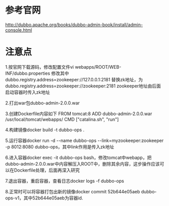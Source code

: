 # 参考官网

http://dubbo.apache.org/books/dubbo-admin-book/install/admin-console.html

# 注意点

1.按官网下载源码，修改配置文件vi webapps/ROOT/WEB-INF/dubbo.properties
  修改其中dubbo.registry.address=zookeeper://127.0.0.1:2181
  替换zk地址，为dubbo.registry.address=zookeeper://zookeeper:2181
  zookeeper地址由后面启动容器时传入zk地址

2.打出war包dubbo-admin-2.0.0.war

3.创建Dockerfile内容如下
  FROM tomcat:8
  ADD dubbo-admin-2.0.0.war /usr/local/tomcat/webapps/
  CMD ["catalina.sh", "run"]
  
4.构建镜像docker build -t dubbo-ops .

5.运行容器docker run -d --name dubbo-ops --link=myzookeeper:zookeeper -p 8012:8080 dubbo-ops，其中link作用是传入zk地址

6.进入容器docker exec -it dubbo-ops bash，修改tomcat中webapp，把dubbo-admin-2.0.0.war中内容解压入ROOT中，删除其余内容，这步操作应该可以在Dockerfile处理，后面再深入研究

7.退出容器，重启容器，查看日志docker logs -f dubbo-ops

8.正常时可以将容器打包出新的镜像docker commit 52b644e05aeb dubbo-ops-v1，其中52b644e05aeb为容器id.
